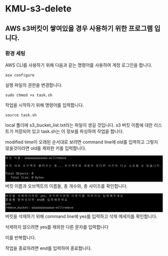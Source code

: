 # KMU-s3-delete

## AWS s3버킷이 쌓여있을 경우 사용하기 위한 프로그램 입니다.

### 환경 세팅
AWS CLI를 사용하기 위해 다음과 같는 명령어를 사용하여 계정 로그인을 합니다. 
```shell script
asw configure
```

실행 파일의 권한을 변경합니다.
```shell script
sudo chmod +x task.sh
```

작업을 시작하기 위해 명령어를 입력합니다.
```shell script
source task.sh
```
local 폴더에 s3_bucket_list.txt라는 파일이 생길 것입니다. s3 버킷 이름에 대한 리스트가 저장되어 있고 task.sh는 이 정보를 파싱하여 작업을 합니다.

modified time이 오래된 순서대로 보려면 command line에 old를 입력하고 그렇지 않을것이라면 old를 제외한 키를 입력합니다.

![ex_screenshot](./assets/bucket_name.png)
버킷 이름과 오브젝트의 이름들, 총 개수와, 총 사이즈를 확인합니다.

![ex_screenshot](./assets/remove_bucket.png)
버킷을 삭제하기 위해 command line에 yes를 입력하고 삭제 메세지를 확인합니다.

삭제하지 않으려면 yes를 제외한 다른 문자를 입력합니다

이를 반복합니다.

작업을 종료하려면 end를 입력하여 종료합니다.